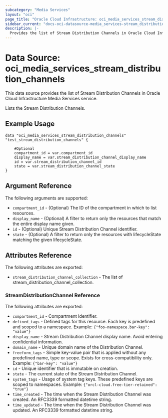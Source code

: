 ```yaml
---
subcategory: "Media Services"
layout: "oci"
page_title: "Oracle Cloud Infrastructure: oci_media_services_stream_distribution_channels"
sidebar_current: "docs-oci-datasource-media_services-stream_distribution_channels"
description: |-
  Provides the list of Stream Distribution Channels in Oracle Cloud Infrastructure Media Services service
---
```


# Data Source: oci_media_services_stream_distribution_channels
This data source provides the list of Stream Distribution Channels in Oracle Cloud Infrastructure Media Services service.

Lists the Stream Distribution Channels.

## Example Usage

```hcl
data "oci_media_services_stream_distribution_channels" "test_stream_distribution_channels" {

	#Optional
	compartment_id = var.compartment_id
	display_name = var.stream_distribution_channel_display_name
	id = var.stream_distribution_channel_id
	state = var.stream_distribution_channel_state
}
```

## Argument Reference

The following arguments are supported:

* `compartment_id` - (Optional) The ID of the compartment in which to list resources.
* `display_name` - (Optional) A filter to return only the resources that match the entire display name given.
* `id` - (Optional) Unique Stream Distribution Channel identifier.
* `state` - (Optional) A filter to return only the resources with lifecycleState matching the given lifecycleState.


## Attributes Reference

The following attributes are exported:

* `stream_distribution_channel_collection` - The list of stream_distribution_channel_collection.

### StreamDistributionChannel Reference

The following attributes are exported:

* `compartment_id` - Compartment Identifier.
* `defined_tags` - Defined tags for this resource. Each key is predefined and scoped to a namespace. Example: `{"foo-namespace.bar-key": "value"}` 
* `display_name` - Stream Distribution Channel display name. Avoid entering confidential information.
* `domain_name` - Unique domain name of the Distribution Channel.
* `freeform_tags` - Simple key-value pair that is applied without any predefined name, type or scope. Exists for cross-compatibility only. Example: `{"bar-key": "value"}` 
* `id` - Unique identifier that is immutable on creation.
* `state` - The current state of the Stream Distribution Channel.
* `system_tags` - Usage of system tag keys. These predefined keys are scoped to namespaces. Example: `{"orcl-cloud.free-tier-retained": "true"}` 
* `time_created` - The time when the Stream Distribution Channel was created. An RFC3339 formatted datetime string.
* `time_updated` - The time when the Stream Distribution Channel was updated. An RFC3339 formatted datetime string.

